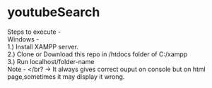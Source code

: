 # youtubeSearch

Steps to execute - </br>
Windows - </br> 
1.) Install XAMPP server. </br> 
2.) Clone or Download this repo in /htdocs folder of C:/xampp </br>
3.) Run localhost/folder-name </br> 
Note - </br?
-> It always gives correct ouput on console but on html page,sometimes it may display it wrong. </br>

